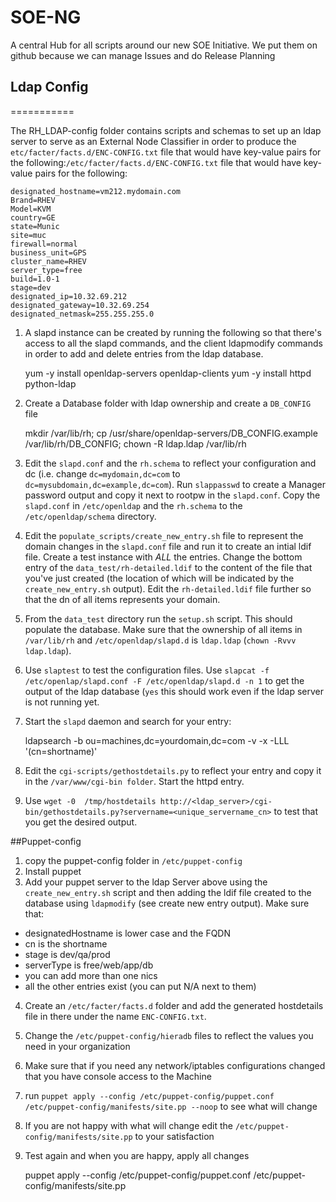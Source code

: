 # SOE-NG

A central Hub for all scripts around our new SOE Initiative. We put them on
github because we can manage Issues and do Release Planning

## Ldap Config
===========

The RH_LDAP-config folder contains scripts and schemas to set up an ldap
server to serve as an External Node Classifier in order to produce the
`etc/facter/facts.d/ENC-CONFIG.txt` file that would have key-value pairs
for the following:`/etc/facter/facts.d/ENC-CONFIG.txt` file that would
have key-value pairs for the following:

    designated_hostname=vm212.mydomain.com
    Brand=RHEV
    Model=KVM
    country=GE
    state=Munic
    site=muc
    firewall=normal
    business_unit=GPS
    cluster_name=RHEV
    server_type=free
    build=1.0-1
    stage=dev
    designated_ip=10.32.69.212
    designated_gateway=10.32.69.254
    designated_netmask=255.255.255.0

1. A slapd instance can be created by running the following so that there's access
to all the slapd commands, and the client ldapmodify commands in order to add
and delete entries from the ldap database.

    yum -y install openldap-servers openldap-clients
    yum -y install httpd python-ldap

2. Create a Database folder with ldap ownership and create a `DB_CONFIG` file

    mkdir /var/lib/rh;
    cp /usr/share/openldap-servers/DB_CONFIG.example /var/lib/rh/DB_CONFIG;
    chown -R ldap.ldap /var/lib/rh

3. Edit the `slapd.conf` and the `rh.schema` to reflect your configuration and dc (i.e. change `dc=mydomain,dc=com` to
`dc=mysubdomain,dc=example,dc=com`). Run `slappasswd` to create a Manager password output and copy it next to rootpw in
the `slapd.conf`. Copy the `slapd.conf` in `/etc/openldap` and the `rh.schema` to the `/etc/openldap/schema` directory.

4. Edit the `populate_scripts/create_new_entry.sh` file to represent the domain changes in the `slapd.conf` file and run it to create
an intial ldif file. Create a test instance with _ALL_ the entries. Change the bottom entry of the `data_test/rh-detailed.ldif` to
the content of the file that you've just created (the location of which will be indicated by the `create_new_entry.sh` output).
Edit the `rh-detailed.ldif` file further so that the dn of all items represents your domain.

5. From the `data_test` directory run the `setup.sh` script. This should populate the database. Make sure that the ownership of all
items in `/var/lib/rh` and `/etc/openldap/slapd.d` is `ldap.ldap` (`chown -Rvvv ldap.ldap`).

6. Use `slaptest` to test the configuration files. Use `slapcat -f /etc/openlap/slapd.conf -F /etc/openldap/slapd.d -n 1` to get the output of the ldap database (`yes` this
should work even if the ldap server is not running yet.

7. Start the `slapd` daemon and search for your entry:

    ldapsearch -b ou=machines,dc=yourdomain,dc=com -v  -x -LLL '(cn=shortname)'

8. Edit the `cgi-scripts/gethostdetails.py` to reflect your entry and copy it in the `/var/www/cgi-bin folder`. Start the httpd entry.
9. Use `wget -0  /tmp/hostdetails http://<ldap_server>/cgi-bin/gethostdetails.py?servername=<unique_servername_cn>` to test that you
get the desired output.

##Puppet-config

1. copy the puppet-config folder in `/etc/puppet-config`
2. Install puppet
3. Add your puppet server to the ldap Server above using the `create_new_entry.sh` script and then adding the ldif file created
to the database using `ldapmodify` (see create new entry output). Make sure that:
 - designatedHostname is lower case and the FQDN
 - cn is the shortname
 - stage is dev/qa/prod
 - serverType is free/web/app/db
 - you can add more than one nics
 - all the other entries exist (you can put N/A next to them)
4. Create an `/etc/facter/facts.d` folder and add the generated hostdetails file in there under the name `ENC-CONFIG.txt`.
5. Change the `/etc/puppet-config/hieradb` files to reflect the values you need in your organization
6. Make sure that if you need any network/iptables configurations changed that you have console access to the Machine
7. run `puppet apply --config /etc/puppet-config/puppet.conf /etc/puppet-config/manifests/site.pp --noop` to see what will change
8. If you are not happy with what will change edit the `/etc/puppet-config/manifests/site.pp` to your satisfaction
9. Test again and when you are happy, apply all changes

    puppet apply --config /etc/puppet-config/puppet.conf /etc/puppet-config/manifests/site.pp

